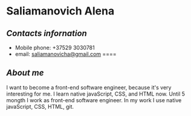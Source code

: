 # **Saliamanovich Alena** 
## *Contacts infornation* 
* Mobile phone: +37529 3030781
* email: saliamanovicha@gmail.com 
====
## *About me*
I want to become a front-end software engineer, because it's very interesting for me. I learn native javaScript, CSS, and HTML now. Until 5 mongth I work as front-end software engineer. In my work I use native javaScript, CSS, HTML, git. 

